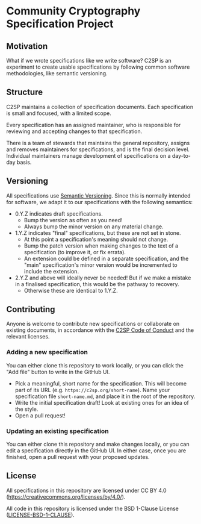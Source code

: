 # Community Cryptography Specification Project

## Motivation

What if we wrote specifications like we write software? C2SP is an experiment to create
usable specifications by following common software methodologies, like semantic versioning.

## Structure

C2SP maintains a collection of specification documents. Each specification is small and
focused, with a limited scope.

Every specification has an assigned maintainer, who is responsible for reviewing and
accepting changes to that specification.

There is a team of stewards that maintains the general repository, assigns and removes
maintainers for specifications, and is the final decision level. Individual maintainers
manage development of specifications on a day-to-day basis.

## Versioning

All specifications use [Semantic Versioning](https://semver.org/). Since this is normally
intended for software, we adapt it to our specifications with the following semantics:

- 0.Y.Z indicates draft specifications.
  - Bump the version as often as you need!
  - Always bump the minor version on any material change.
- 1.Y.Z indicates "final" specifications, but these are not set in stone.
  - At this point a specification's meaning should not change.
  - Bump the patch version when making changes to the text of a specification (to improve
    it, or fix errata).
  - An extension could be defined in a separate specification, and the "main"
    specification's minor version would be incremented to include the extension.
- 2.Y.Z and above will ideally never be needed! But if we make a mistake in a finalised
  specification, this would be the pathway to recovery.
  - Otherwise these are identical to 1.Y.Z.

## Contributing

Anyone is welcome to contribute new specifications or collaborate on existing documents,
in accordance with the [C2SP Code of Conduct](CODE_OF_CONDUCT.md) and the relevant
licenses.

### Adding a new specification

You can either clone this repository to work locally, or you can click the "Add file"
button to write in the GitHub UI.

- Pick a meaningful, short name for the specification. This will become part of its URL
  (e.g. `https://c2sp.org/short-name`). Name your specification file `short-name.md`, and
  place it in the root of the repository.
- Write the initial specification draft! Look at existing ones for an idea of the style.
- Open a pull request!

### Updating an existing specification

You can either clone this repository and make changes locally, or you can edit a
specification directly in the GitHub UI. In either case, once you are finished, open a
pull request with your proposed updates.

## License

All specifications in this repository are licensed under CC BY 4.0
(https://creativecommons.org/licenses/by/4.0/).

All code in this repository is licensed under the BSD 1-Clause License
([LICENSE-BSD-1-CLAUSE](LICENSE-BSD-1-CLAUSE)).
